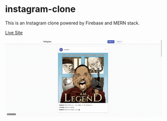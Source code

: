 # instagram-clone

This is an Instagram clone powered by Firebase and MERN stack.

[Live Site](https://instagram-clone-5552b.web.app/)

![Preview](./front-end/src/assets/images/preview.gif)
